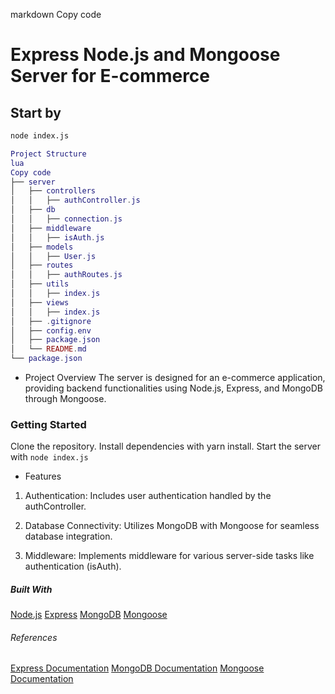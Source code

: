 markdown
Copy code

# Express Node.js and Mongoose Server for E-commerce

## Start by

```bash
node index.js
```

```lua
Project Structure
lua
Copy code
├── server
│   ├── controllers
│   │   ├── authController.js
│   ├── db
│   │   ├── connection.js
│   ├── middleware
│   │   ├── isAuth.js
│   ├── models
│   │   ├── User.js
│   ├── routes
│   │   ├── authRoutes.js
│   ├── utils
│   │   ├── index.js
│   ├── views
│   │   ├── index.js
│   ├── .gitignore
│   ├── config.env
│   ├── package.json
│   └── README.md
└── package.json
```

- Project Overview
  The server is designed for an e-commerce application, providing backend functionalities using Node.js, Express, and MongoDB through Mongoose.

### Getting Started

Clone the repository.
Install dependencies with yarn install.
Start the server with `node index.js`

- Features

1. Authentication: Includes user authentication handled by the authController.

2. Database Connectivity: Utilizes MongoDB with Mongoose for seamless database integration.

3. Middleware: Implements middleware for various server-side tasks like authentication (isAuth).

##### Built With

[Node.js](https://nodejs.org/en/)
[Express](https://expressjs.com/)
[MongoDB](https://www.mongodb.com/)
[Mongoose](https://mongoosejs.com/)

###### References

[Express Documentation](https://expressjs.com/en/5x/api.html)
[MongoDB Documentation](https://www.mongodb.com/docs/drivers/node/current/)
[Mongoose Documentation](https://mongoosejs.com/docs/)
